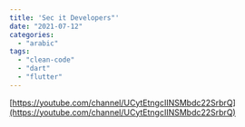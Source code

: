 ```yaml
---
title: 'Sec it Developers"'
date: "2021-07-12"
categories:
  - "arabic"
tags:
  - "clean-code"
  - "dart"
  - "flutter"
---
```


[https://youtube.com/channel/UCytEtngcIINSMbdc22SrbrQ](https://youtube.com/channel/UCytEtngcIINSMbdc22SrbrQ)
